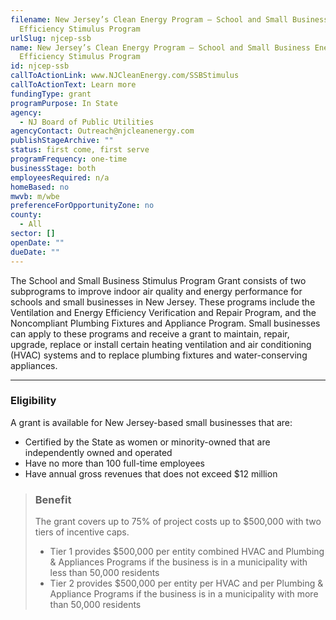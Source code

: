 ```yaml
---
filename: New Jersey’s Clean Energy Program – School and Small Business Energy
  Efficiency Stimulus Program
urlSlug: njcep-ssb
name: New Jersey’s Clean Energy Program – School and Small Business Energy
  Efficiency Stimulus Program
id: njcep-ssb
callToActionLink: www.NJCleanEnergy.com/SSBStimulus
callToActionText: Learn more
fundingType: grant
programPurpose: In State
agency:
  - NJ Board of Public Utilities
agencyContact: Outreach@njcleanenergy.com
publishStageArchive: ""
status: first come, first serve
programFrequency: one-time
businessStage: both
employeesRequired: n/a
homeBased: no
mwvb: m/wbe
preferenceForOpportunityZone: no
county:
  - All
sector: []
openDate: ""
dueDate: ""
---
```

The School and Small Business Stimulus Program Grant consists of two subprograms to improve indoor air quality and energy performance for schools and small businesses in New Jersey.  These programs include the Ventilation and Energy Efficiency Verification and Repair Program, and the Noncompliant Plumbing Fixtures and Appliance Program. Small businesses can apply to these programs and receive a grant to maintain, repair, upgrade, replace or install certain heating ventilation and air conditioning (HVAC) systems and to replace plumbing fixtures and water-conserving appliances.

---
### Eligibility
A grant is available for New Jersey-based small businesses that are:
* Certified by the State as women or minority-owned that are independently owned and operated
* Have no more than 100 full-time employees
* Have annual gross revenues that does not exceed $12 million

>### Benefit
>The grant covers up to 75% of project costs up to $500,000 with two tiers of incentive caps.
>* Tier 1 provides $500,000 per entity combined HVAC and Plumbing & Appliances Programs if the business is in a municipality with less than 50,000 residents
>* Tier 2 provides $500,000 per entity per HVAC and per Plumbing & Appliance Programs if the business is in a municipality with more than 50,000 residents
